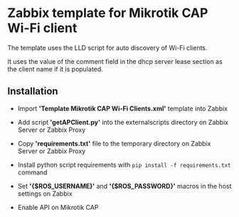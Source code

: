 # Zabbix template for Mikrotik CAP Wi-Fi client

The template uses the LLD script for auto discovery of Wi-Fi clients.

It uses the value of the comment field in the dhcp server lease section as the client name if it is populated.



## Installation

- Import **'Template Mikrotik CAP Wi-Fi Clients.xml'** template into Zabbix

- Add script **'getAPClient.py'** into the externalscripts directory on Zabbix Server or Zabbix Proxy

- Copy **'requirements.txt'** file to the temporary directory on Zabbix Server or Zabbix Proxy

- Install python script requirements with `pip install -f requirements.txt` command

- Set **'{$ROS_USERNAME}'** and **'{$ROS_PASSWORD}'** macros in the host settings on Zabbix

- Enable API on Mikrotik CAP

